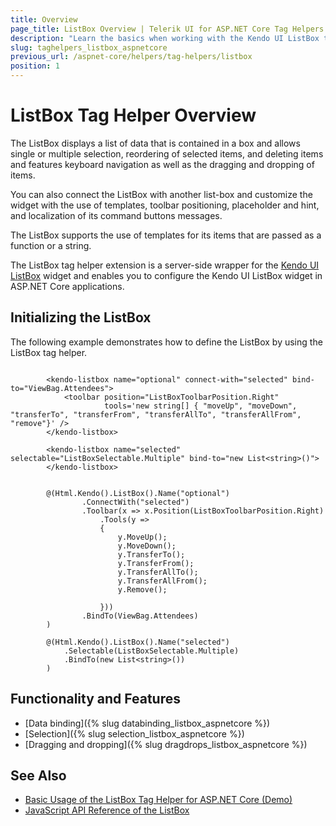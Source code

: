 ```yaml
---
title: Overview
page_title: ListBox Overview | Telerik UI for ASP.NET Core Tag Helpers
description: "Learn the basics when working with the Kendo UI ListBox tag helper for ASP.NET Core (MVC 6 or ASP.NET Core MVC)."
slug: taghelpers_listbox_aspnetcore
previous_url: /aspnet-core/helpers/tag-helpers/listbox
position: 1
---
```


# ListBox Tag Helper Overview

The ListBox displays a list of data that is contained in a box and allows single or multiple selection, reordering of selected items, and deleting items and features keyboard navigation as well as the dragging and dropping of items.

You can also connect the ListBox with another list-box and customize the widget with the use of templates, toolbar positioning, placeholder and hint, and localization of its command buttons messages.

The ListBox supports the use of templates for its items that are passed as а function or a string.

The ListBox tag helper extension is a server-side wrapper for the [Kendo UI ListBox](https://demos.telerik.com/kendo-ui/listbox/index) widget and enables you to configure the Kendo UI ListBox widget in ASP.NET Core applications.

## Initializing the ListBox

The following example demonstrates how to define the ListBox by using the ListBox tag helper.

```tagHelper

        <kendo-listbox name="optional" connect-with="selected" bind-to="ViewBag.Attendees">
            <toolbar position="ListBoxToolbarPosition.Right"
                     tools='new string[] { "moveUp", "moveDown", "transferTo", "transferFrom", "transferAllTo", "transferAllFrom", "remove"}' />
        </kendo-listbox>

        <kendo-listbox name="selected" selectable="ListBoxSelectable.Multiple" bind-to="new List<string>()">
        </kendo-listbox>

```
```cshtml

        @(Html.Kendo().ListBox().Name("optional")
                .ConnectWith("selected")
                .Toolbar(x => x.Position(ListBoxToolbarPosition.Right)
                    .Tools(y =>
                    {
                        y.MoveUp();
                        y.MoveDown();
                        y.TransferTo();
                        y.TransferFrom();
                        y.TransferAllTo();
                        y.TransferAllFrom();
                        y.Remove();

                    }))
                .BindTo(ViewBag.Attendees)
        )

        @(Html.Kendo().ListBox().Name("selected")
            .Selectable(ListBoxSelectable.Multiple)
            .BindTo(new List<string>())
        )
```

## Functionality and Features

* [Data binding]({% slug databinding_listbox_aspnetcore %})
* [Selection]({% slug selection_listbox_aspnetcore %})
* [Dragging and dropping]({% slug dragdrops_listbox_aspnetcore %})

## See Also

* [Basic Usage of the ListBox Tag Helper for ASP.NET Core (Demo)](https://demos.telerik.com/aspnet-core/listbox/tag-helper)
* [JavaScript API Reference of the ListBox](https://docs.telerik.com/kendo-ui/api/javascript/ui/listbox)
